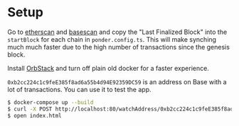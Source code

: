 
# Setup

Go to [etherscan](https://etherscan.io) and [basescan](https://basescan.io) and copy the "Last Finalized Block" into the `startBlock` for each chain in  `ponder.config.ts`. This will make synching much much faster due to the high number of transactions since the genesis block.

Install [OrbStack](https://orbstack.dev/) and turn off plain old docker for a faster experience.

`0xb2cc224c1c9feE385f8ad6a55b4d94E92359DC59` is an address on Base with a lot of transactions. You can use it to test the app.

```bash
$ docker-compose up --build
$ curl -X POST http://localhost:80/watchAddress/0xb2cc224c1c9feE385f8ad6a55b4d94E92359DC59
$ open index.html
```
